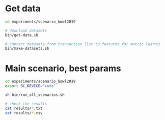 # Get data

```sh
cd experiments/scenario_bowl2019

# download datasets
bin/get-data.sh

# convert datasets from transaction list to features for metric learning
bin/make-datasets.sh
```

# Main scenario, best params

```sh
cd experiments/scenario_bowl2019
export SC_DEVICE="cuda"

sh bin/run_all_scenarios.sh

# check the results
cat results/*.txt
cat results/*.csv
```
